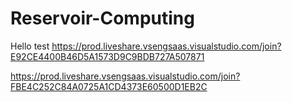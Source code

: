 # Reservoir-Computing

Hello test
https://prod.liveshare.vsengsaas.visualstudio.com/join?E92CE4400B46D5A1573D9C9BDB727A507871


https://prod.liveshare.vsengsaas.visualstudio.com/join?FBE4C252C84A0725A1CD4373E60500D1EB2C
